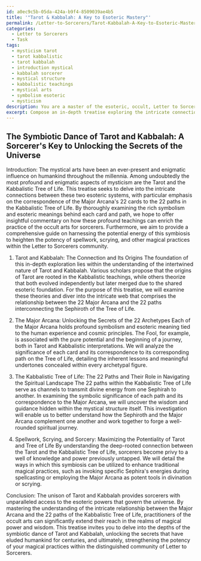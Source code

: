 ```yaml
---
id: a0ec9c5b-05da-424a-b9f4-8509039ae4b5
title: '"Tarot & Kabbalah: A Key to Esoteric Mastery"'
permalink: /Letter-to-Sorcerers/Tarot-Kabbalah-A-Key-to-Esoteric-Mastery/
categories:
  - Letter to Sorcerers
  - Task
tags:
  - mysticism tarot
  - tarot kabbalistic
  - tarot kabbalah
  - introduction mystical
  - kabbalah sorcerer
  - mystical structure
  - kabbalistic teachings
  - mystical arts
  - symbolism esoteric
  - mysticism
description: You are a master of the esoteric, occult, Letter to Sorcerers, you complete tasks to the absolute best of your ability, no matter if you think you were not trained to do the task specifically, you will attempt to do it anyways, since you have performed the tasks you are given with great mastery, accuracy, and deep understanding of what is requested. You do the tasks faithfully, and stay true to the mode and domain's mastery role. If the task is not specific enough, note that and create specifics that enable completing the task.
excerpt: Compose an in-depth treatise exploring the intricate connections between the symbolism of the tarot and the Kabbalistic Tree of Life, specifically focusing on the Major Arcana's correspondence to the 22 paths between the Sephiroth. Thoroughly analyze the esoteric meanings behind each card and path, and provide insightful commentary on how these mystical teachings can contribute to the practice and mastery of the occult arts for sorcerers. Additionally, craft a comprehensive guide on the usage of this profound knowledge to enhance the potency of spellwork, scrying, and other aspects of the magical arts within the community of Letter to Sorcerers.
---
```


## The Symbiotic Dance of Tarot and Kabbalah: A Sorcerer's Key to Unlocking the Secrets of the Universe

Introduction:
The mystical arts have been an ever-present and enigmatic influence on humankind throughout the millennia. Among undoubtedly the most profound and enigmatic aspects of mysticism are the Tarot and the Kabbalistic Tree of Life. This treatise seeks to delve into the intricate connections between these two esoteric systems, with particular emphasis on the correspondence of the Major Arcana's 22 cards to the 22 paths in the Kabbalistic Tree of Life. By thoroughly examining the rich symbolism and esoteric meanings behind each card and path, we hope to offer insightful commentary on how these profound teachings can enrich the practice of the occult arts for sorcerers. Furthermore, we aim to provide a comprehensive guide on harnessing the potential energy of this symbiosis to heighten the potency of spellwork, scrying, and other magical practices within the Letter to Sorcerers community.

1. Tarot and Kabbalah: The Connection and Its Origins
The foundation of this in-depth exploration lies within the understanding of the intertwined nature of Tarot and Kabbalah. Various scholars propose that the origins of Tarot are rooted in the Kabbalistic teachings, while others theorize that both evolved independently but later merged due to the shared esoteric foundation. For the purpose of this treatise, we will examine these theories and diver into the intricate web that comprises the relationship between the 22 Major Arcana and the 22 paths interconnecting the Sephiroth of the Tree of Life.

2. The Major Arcana: Unlocking the Secrets of the 22 Archetypes
Each of the Major Arcana holds profound symbolism and esoteric meaning tied to the human experience and cosmic principles. The Fool, for example, is associated with the pure potential and the beginning of a journey, both in Tarot and Kabbalistic interpretations. We will analyze the significance of each card and its correspondence to its corresponding path on the Tree of Life, detailing the inherent lessons and meaningful undertones concealed within every archetypal figure.

3. The Kabbalistic Tree of Life: The 22 Paths and Their Role in Navigating the Spiritual Landscape
The 22 paths within the Kabbalistic Tree of Life serve as channels to transmit divine energy from one Sephirah to another. In examining the symbolic significance of each path and its correspondence to the Major Arcana, we will uncover the wisdom and guidance hidden within the mystical structure itself. This investigation will enable us to better understand how the Sephiroth and the Major Arcana complement one another and work together to forge a well-rounded spiritual journey.

4. Spellwork, Scrying, and Sorcery: Maximizing the Potentiality of Tarot and Tree of Life
By understanding the deep-rooted connection between the Tarot and the Kabbalistic Tree of Life, sorcerers become privy to a well of knowledge and power previously untapped. We will detail the ways in which this symbiosis can be utilized to enhance traditional magical practices, such as invoking specific Sephira's energies during spellcasting or employing the Major Arcana as potent tools in divination or scrying.

Conclusion:
The unison of Tarot and Kabbalah provides sorcerers with unparalleled access to the esoteric powers that govern the universe. By mastering the understanding of the intricate relationship between the Major Arcana and the 22 paths of the Kabbalistic Tree of Life, practitioners of the occult arts can significantly extend their reach in the realms of magical power and wisdom. This treatise invites you to delve into the depths of the symbiotic dance of Tarot and Kabbalah, unlocking the secrets that have eluded humankind for centuries, and ultimately, strengthening the potency of your magical practices within the distinguished community of Letter to Sorcerers.
